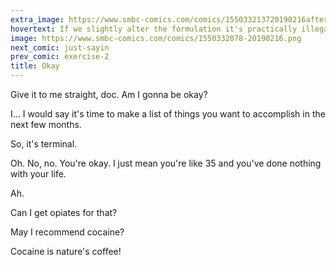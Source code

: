 ```yaml
---
extra_image: https://www.smbc-comics.com/comics/155033213720190216after.png
hovertext: If we slightly alter the formulation it's practically illegal NOT to sell it to you!
image: https://www.smbc-comics.com/comics/1550332078-20190216.png
next_comic: just-sayin
prev_comic: exercise-2
title: Okay
---
```


Give it to me straight, doc. Am I gonna be okay?

I… I would say it's time to make a list of things you want to accomplish in the next few months.

So, it's terminal.

Oh. No, no. You're okay. I just mean you're like 35 and you've done nothing with your life.

Ah.

Can I get opiates for that?

May I recommend cocaine?

Cocaine is nature's coffee!
